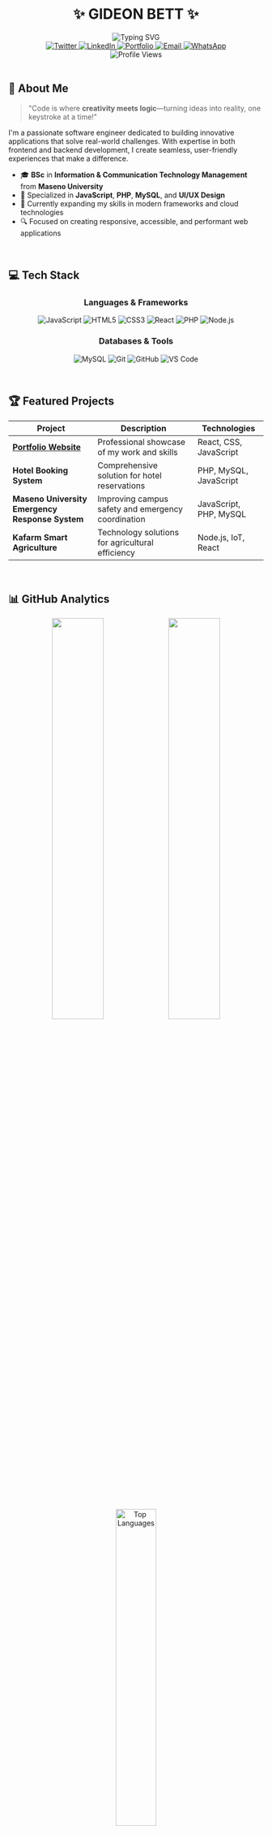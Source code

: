 # <div align="center">✨ GIDEON BETT ✨</div>
<div align="center"><img src="https://readme-typing-svg.demolab.com?font=Fira+Code&weight=600&size=22&pause=1000&color=6A5ACD&center=true&vCenter=true&random=false&width=435&lines=Full-Stack+Developer;Creative+Problem+Solver;UI%2FUX+Enthusiast;Tech+Innovator" alt="Typing SVG" /></div>

<div align="center">
  <a href="https://twitter.com/gidcomtechs90">
    <img src="https://img.shields.io/badge/Twitter-1DA1F2?style=for-the-badge&logo=twitter&logoColor=white" alt="Twitter" />
  </a>
  <a href="https://www.linkedin.com/in/kiprotich-gideon-bett-b63478242/">
    <img src="https://img.shields.io/badge/LinkedIn-0077B5?style=for-the-badge&logo=linkedin&logoColor=white" alt="LinkedIn" />
  </a>
  <a href="https://bettgideon-github-io.vercel.app/">
    <img src="https://img.shields.io/badge/Portfolio-FF5722?style=for-the-badge&logo=todoist&logoColor=white" alt="Portfolio" />
  </a>
  <a href="mailto:kiprotichgideonbett@gmail.com">
    <img src="https://img.shields.io/badge/Email-D14836?style=for-the-badge&logo=gmail&logoColor=white" alt="Email" />
  </a>
  <a href="https://wa.me/254790729721?text=WhatsApp%20me">
    <img src="https://img.shields.io/badge/WhatsApp-25D366?style=for-the-badge&logo=whatsapp&logoColor=white" alt="WhatsApp" />
  </a>
</div>

<!-- Profile Views Count -->
<div align="center">
  <img src="https://komarev.com/ghpvc/?username=bettgideon&label=Profile%20Views&color=blueviolet&style=flat" alt="Profile Views" />
</div>

<br />

## 🚀 About Me

> "Code is where **creativity meets logic**—turning ideas into reality, one keystroke at a time!"

I'm a passionate software engineer dedicated to building innovative applications that solve real-world challenges. With expertise in both frontend and backend development, I create seamless, user-friendly experiences that make a difference.

- 🎓 **BSc** in **Information & Communication Technology Management** from **Maseno University**
- 💼 Specialized in **JavaScript**, **PHP**, **MySQL**, and **UI/UX Design**
- 🌱 Currently expanding my skills in modern frameworks and cloud technologies
- 🔍 Focused on creating responsive, accessible, and performant web applications

<br />

## 💻 Tech Stack

<div align="center">
  
### Languages & Frameworks
  
![JavaScript](https://img.shields.io/badge/JavaScript-F7DF1E?style=for-the-badge&logo=javascript&logoColor=black)
![HTML5](https://img.shields.io/badge/HTML5-E34F26?style=for-the-badge&logo=html5&logoColor=white)
![CSS3](https://img.shields.io/badge/CSS3-1572B6?style=for-the-badge&logo=css3&logoColor=white)
![React](https://img.shields.io/badge/React-20232A?style=for-the-badge&logo=react&logoColor=61DAFB)
![PHP](https://img.shields.io/badge/PHP-777BB4?style=for-the-badge&logo=php&logoColor=white)
![Node.js](https://img.shields.io/badge/Node.js-339933?style=for-the-badge&logo=nodedotjs&logoColor=white)

### Databases & Tools

![MySQL](https://img.shields.io/badge/MySQL-4479A1?style=for-the-badge&logo=mysql&logoColor=white)
![Git](https://img.shields.io/badge/Git-F05032?style=for-the-badge&logo=git&logoColor=white)
![GitHub](https://img.shields.io/badge/GitHub-181717?style=for-the-badge&logo=github&logoColor=white)
![VS Code](https://img.shields.io/badge/VS_Code-007ACC?style=for-the-badge&logo=visual-studio-code&logoColor=white)

</div>

<br />

## 🏆 Featured Projects

<div align="center">

| Project | Description | Technologies |
|---------|-------------|-------------|
| [**Portfolio Website**](https://bettgideon-github-io.vercel.app/) | Professional showcase of my work and skills | React, CSS, JavaScript |
| **Hotel Booking System** | Comprehensive solution for hotel reservations | PHP, MySQL, JavaScript |
| **Maseno University Emergency Response System** | Improving campus safety and emergency coordination | JavaScript, PHP, MySQL |
| **Kafarm Smart Agriculture** | Technology solutions for agricultural efficiency | Node.js, IoT, React |

</div>

<br />

## 📊 GitHub Analytics

<div align="center">
  <img width="45%" src="https://github-readme-stats.vercel.app/api?username=bettgideon&show_icons=true&theme=tokyonight&hide_border=true" />
  <img width="45%" src="https://github-readme-streak-stats.herokuapp.com?user=Bettgideon&theme=tokyonight&hide_border=true" />
</div>

<div align="center">
  <img width="40%" src="https://github-readme-stats.vercel.app/api/top-langs?username=bettgideon&show_icons=true&locale=en&layout=compact&theme=tokyonight&hide_border=true" alt="Top Languages" />
</div>

<br />

## 🏆 GitHub Trophies
<div align="center">
  <img src="https://github-profile-trophy.vercel.app/?username=Bettgideon&theme=discord&row=1&column=6&margin-w=15&no-frame=true" alt="GitHub Trophies"/>
</div>

<br />

## 🌐 Connect With Me

<div align="center">
  <a href="https://twitter.com/gidcomtechs90" target="_blank">
    <img src="https://raw.githubusercontent.com/rahuldkjain/github-profile-readme-generator/master/src/images/icons/Social/twitter.svg" alt="Twitter" height="30" width="40" />
  </a>
  <a href="https://www.linkedin.com/in/kiprotich-gideon-bett-b63478242/" target="_blank">
    <img src="https://raw.githubusercontent.com/rahuldkjain/github-profile-readme-generator/master/src/images/icons/Social/linked-in-alt.svg" alt="LinkedIn" height="30" width="40" />
  </a>
  <a href="https://www.facebook.com/gideon.bett.7967747" target="_blank">
    <img src="https://raw.githubusercontent.com/rahuldkjain/github-profile-readme-generator/master/src/images/icons/Social/facebook.svg" alt="Facebook" height="30" width="40" />
  </a>
  <a href="https://www.instagram.com/gidcomtechnologies/" target="_blank">
    <img src="https://raw.githubusercontent.com/rahuldkjain/github-profile-readme-generator/master/src/images/icons/Social/instagram.svg" alt="Instagram" height="30" width="40" />
  </a>
  <a href="https://www.youtube.com/@G-ManTV" target="_blank">
    <img src="https://raw.githubusercontent.com/rahuldkjain/github-profile-readme-generator/master/src/images/icons/Social/youtube.svg" alt="YouTube" height="30" width="40" />
  </a>
</div>

<br />

<div align="center">
  
### 💬 Let's Build Something Amazing Together!
  
</div>
